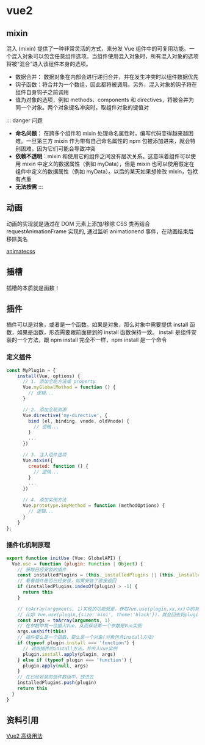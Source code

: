 # vue2

## mixin

混入 (mixin) 提供了一种非常灵活的方式，来分发 Vue 组件中的可复用功能。一个混入对象可以包含任意组件选项。当组件使用混入对象时，所有混入对象的选项将被“混合”进入该组件本身的选项。

- 数据合并： 数据对象在内部会进行递归合并，并在发生冲突时以组件数据优先
- 钩子函数：将合并为一个数组，因此都将被调用。另外，混入对象的钩子将在组件自身钩子之前调用
- 值为对象的选项，例如 methods、components 和 directives，将被合并为同一个对象。两个对象键名冲突时，取组件对象的键值对

::: danger 问题

- **命名问题**： 在跨多个组件和 mixin 处理命名属性时，编写代码变得越来越困难。一旦第三方 mixin 作为带有自己命名属性的 npm 包被添加进来，就会特别困难，因为它们可能会导致冲突
- **依赖不透明**：mixin 和使用它的组件之间没有层次关系。这意味着组件可以使用 mixin 中定义的数据属性（例如 myData），但是 mixin 也可以使用假定在组件中定义的数据属性（例如 myData）。以后的某天如果想修改 mixin，包袱有点重
- **无法按需**
  :::

## 动画

动画的实现就是通过在 DOM 元素上添加/移除 CSS 类再结合 requestAnimationFrame 实现的, 通过监听 animationend 事件，在动画结束后移除类名

<a href="https://animatecss.node.org.cn/" target="_blank"  style="display: block">animatecss</a>

## 插槽

插槽的本质就是函数！

## 插件

插件可以是对象，或者是一个函数。如果是对象，那么对象中需要提供 install 函数，如果是函数，形态需要跟前面提到的 install 函数保持一致。
install 是组件安装的一个方法，跟 npm install 完全不一样，npm install 是一个命令

### 定义插件

```js
const MyPlugin = {
    install(Vue, options) {
      // 1. 添加全局方法或 property
      Vue.myGlobalMethod = function () {
        // 逻辑...
      }

      // 2. 添加全局资源
      Vue.directive('my-directive', {
        bind (el, binding, vnode, oldVnode) {
          // 逻辑...
        }
        ...
      })

      // 3. 注入组件选项
      Vue.mixin({
        created: function () {
          // 逻辑...
        }
        ...
      })

      // 4. 添加实例方法
      Vue.prototype.$myMethod = function (methodOptions) {
        // 逻辑...
      }
    }
};

```

### 插件化机制原理

```js
export function initUse (Vue: GlobalAPI) {
  Vue.use = function (plugin: Function | Object) {
    // 获取已经安装的插件
    const installedPlugins = (this._installedPlugins || (this._installedPlugins = []))
    // 看看插件是否已经安装，如果安装了直接返回
    if (installedPlugins.indexOf(plugin) > -1) {
      return this
    }

    // toArray(arguments, 1)实现的功能就是，获取Vue.use(plugin,xx,xx)中的其他参数。
    // 比如 Vue.use(plugin,{size:'mini', theme:'black'})，就会回去到plugin意外的参数
    const args = toArray(arguments, 1)
    // 在参数中第一位插入Vue，从而保证第一个参数是Vue实例
    args.unshift(this)
    // 插件要么是一个函数，要么是一个对象(对象包含install方法)
    if (typeof plugin.install === 'function') {
      // 调用插件的install方法，并传入Vue实例
      plugin.install.apply(plugin, args)
    } else if (typeof plugin === 'function') {
      plugin.apply(null, args)
    }
    // 在已经安装的插件数组中，放进去
    installedPlugins.push(plugin)
    return this
  }
}
```




## 资料引用

<a href="https://y03l2iufsbl.feishu.cn/docx/Nw95dajtyogDCcx0P9Zc4GRWn5g" target="_blank"  style="display: block">Vue2 高级用法</a>
